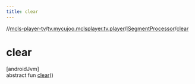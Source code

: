 ```yaml
---
title: clear
---
```

//[mcls-player-tv](../../../index.html)/[tv.mycujoo.mclsplayer.tv.player](../index.html)/[ISegmentProcessor](index.html)/[clear](clear.html)



# clear



[androidJvm]\
abstract fun [clear](clear.html)()




